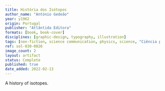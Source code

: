 ```yaml
---
title: História dos Isótopos
author_name: "António Gedeão"
year: y1962
origin: Portugal
publisher: "Atlântida Editora"
formats: [book, book-cover]
disciplines: [graphic-design, typography, illustration]
tags: [non-fiction, science communication, physics, science, "Ciência para Gente Nova"]
ref: sol-030-0026
image_count: 2
layout: artifact
status: Complete
published: true
date_added: 2022-02-13
---
```


A history of isotopes.
